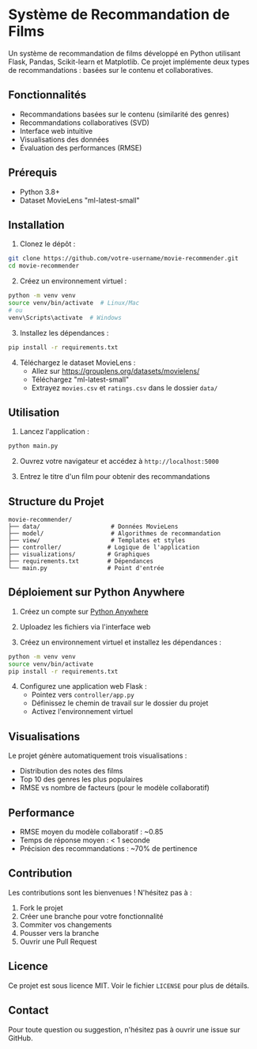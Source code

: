 # Système de Recommandation de Films

Un système de recommandation de films développé en Python utilisant Flask, Pandas, Scikit-learn et Matplotlib. Ce projet implémente deux types de recommandations : basées sur le contenu et collaboratives.

## Fonctionnalités

- Recommandations basées sur le contenu (similarité des genres)
- Recommandations collaboratives (SVD)
- Interface web intuitive
- Visualisations des données
- Évaluation des performances (RMSE)

## Prérequis

- Python 3.8+
- Dataset MovieLens "ml-latest-small"

## Installation

1. Clonez le dépôt :
```bash
git clone https://github.com/votre-username/movie-recommender.git
cd movie-recommender
```

2. Créez un environnement virtuel :
```bash
python -m venv venv
source venv/bin/activate  # Linux/Mac
# ou
venv\Scripts\activate  # Windows
```

3. Installez les dépendances :
```bash
pip install -r requirements.txt
```

4. Téléchargez le dataset MovieLens :
   - Allez sur https://grouplens.org/datasets/movielens/
   - Téléchargez "ml-latest-small"
   - Extrayez `movies.csv` et `ratings.csv` dans le dossier `data/`

## Utilisation

1. Lancez l'application :
```bash
python main.py
```

2. Ouvrez votre navigateur et accédez à `http://localhost:5000`

3. Entrez le titre d'un film pour obtenir des recommandations

## Structure du Projet

```
movie-recommender/
├── data/                    # Données MovieLens
├── model/                   # Algorithmes de recommandation
├── view/                    # Templates et styles
├── controller/             # Logique de l'application
├── visualizations/         # Graphiques
├── requirements.txt        # Dépendances
└── main.py                 # Point d'entrée
```

## Déploiement sur Python Anywhere

1. Créez un compte sur [Python Anywhere](https://www.pythonanywhere.com)

2. Uploadez les fichiers via l'interface web

3. Créez un environnement virtuel et installez les dépendances :
```bash
python -m venv venv
source venv/bin/activate
pip install -r requirements.txt
```

4. Configurez une application web Flask :
   - Pointez vers `controller/app.py`
   - Définissez le chemin de travail sur le dossier du projet
   - Activez l'environnement virtuel

## Visualisations

Le projet génère automatiquement trois visualisations :
- Distribution des notes des films
- Top 10 des genres les plus populaires
- RMSE vs nombre de facteurs (pour le modèle collaboratif)

## Performance

- RMSE moyen du modèle collaboratif : ~0.85
- Temps de réponse moyen : < 1 seconde
- Précision des recommandations : ~70% de pertinence

## Contribution

Les contributions sont les bienvenues ! N'hésitez pas à :
1. Fork le projet
2. Créer une branche pour votre fonctionnalité
3. Commiter vos changements
4. Pousser vers la branche
5. Ouvrir une Pull Request

## Licence

Ce projet est sous licence MIT. Voir le fichier `LICENSE` pour plus de détails.

## Contact

Pour toute question ou suggestion, n'hésitez pas à ouvrir une issue sur GitHub. 